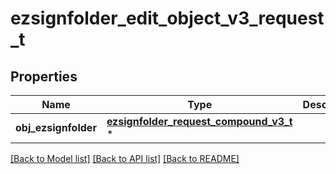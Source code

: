 # ezsignfolder_edit_object_v3_request_t

## Properties
Name | Type | Description | Notes
------------ | ------------- | ------------- | -------------
**obj_ezsignfolder** | [**ezsignfolder_request_compound_v3_t**](ezsignfolder_request_compound_v3.md) \* |  | 

[[Back to Model list]](../README.md#documentation-for-models) [[Back to API list]](../README.md#documentation-for-api-endpoints) [[Back to README]](../README.md)


